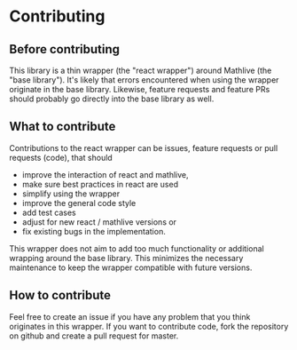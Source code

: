 # Contributing

## Before contributing

This library is a thin wrapper (the "react wrapper") around Mathlive (the "base library"). It's likely that errors encountered when using the wrapper originate in the base library. Likewise, feature requests and feature PRs should probably go directly into the base library as well. 

## What to contribute

Contributions to the react wrapper can be issues, feature requests or pull requests (code), that should 

* improve the interaction of react and mathlive, 
* make sure best practices in react are used
* simplify using the wrapper
* improve the general code style
* add test cases
* adjust for new react / mathlive versions or
* fix existing bugs in the implementation.

This wrapper does not aim to add too much functionality or additional wrapping around the base library. This minimizes the necessary maintenance to keep the wrapper compatible with future versions.

## How to contribute

Feel free to create an issue if you have any problem that you think originates in this wrapper. If you want to contribute code, fork the repository on github and create a pull request for master.
